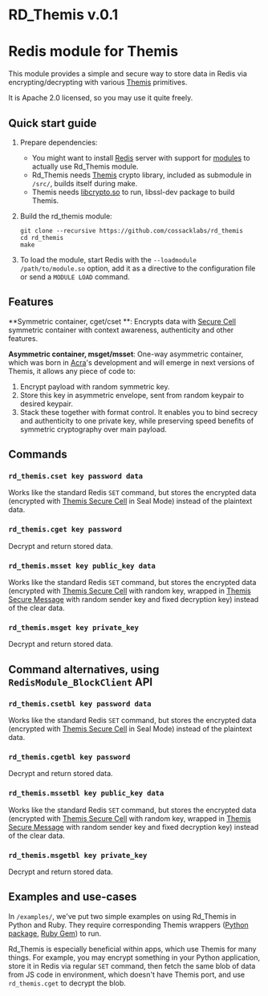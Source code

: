 # RD_Themis v.0.1

Redis module for Themis
===

This module provides a simple and secure way to store data in Redis via encrypting/decrypting with various [Themis](https://www.github.com/cossacklabs/themis) primitives. 

It is Apache 2.0 licensed, so you may use it quite freely.

Quick start guide
---

1. Prepare dependencies: 
   - You might want to install [Redis](http://redis.io/) server with support for [modules](http://redismodules.com/) to actually use Rd_Themis module.
   - Rd_Themis needs [Themis](https://www.github.com/cossacklabs/themis) crypto library, included as submodule in `/src/`, builds itself during make.
   - Themis needs [libcrypto.so](https://wiki.openssl.org/index.php/Libcrypto_API) to run, libssl-dev package to build Themis.
2. Build the rd_themis module:

    ```
    git clone --recursive https://github.com/cossacklabs/rd_themis
    cd rd_themis
    make
    ```

3. To load the module, start Redis with the `--loadmodule /path/to/module.so` option, add it as a directive to the configuration file or send a `MODULE LOAD` command.

Features
---

**Symmetric container, cget/cset **: Encrypts data with [Secure Cell](https://github.com/cossacklabs/themis/wiki/Secure-Cell-cryptosystem) symmetric container with context awareness, authenticity and other features.

**Asymmetric container, msget/msset**: One-way asymmetric container, which was born in [Acra](https://cossacklabs.com/acra/)'s development and will emerge in next versions of Themis, it allows any piece of code to: 
1. Encrypt payload with random symmetric key.
2. Store this key in asymmetric envelope, sent from random keypair to desired keypair. 
3. Stack these together with format control. 
It enables you to bind secrecy and authenticity to one private key, while preserving speed benefits of symmetric cryptography over main payload. 

Commands
---

### `rd_themis.cset key password data`
Works like the standard Redis `SET` command, but stores the encrypted data (encrypted with [Themis Secure Cell](https://github.com/cossacklabs/themis/wiki/Secure-Cell-cryptosystem) in Seal Mode) instead of the plaintext data.

### `rd_themis.cget key password`
Decrypt and return stored data.

### `rd_themis.msset key public_key data`
Works like the standard Redis `SET` command, but stores the encrypted data (encrypted with [Themis Secure Cell](https://github.com/cossacklabs/themis/wiki/Secure-Cell-cryptosystem) with random key, wrapped in [Themis Secure Message](https://github.com/cossacklabs/themis/wiki/Secure-Message-cryptosystem) with random sender key and fixed decryption key) instead of the clear data.

### `rd_themis.msget key private_key`
Decrypt and return stored data.

Command alternatives, using `RedisModule_BlockClient` API
---

### `rd_themis.csetbl key password data`
Works like the standard Redis `SET` command, but stores the encrypted data (encrypted with [Themis Secure Cell](https://github.com/cossacklabs/themis/wiki/Secure-Cell-cryptosystem) in Seal Mode) instead of the plaintext data.

### `rd_themis.cgetbl key password`
Decrypt and return stored data.

### `rd_themis.mssetbl key public_key data`
Works like the standard Redis `SET` command, but stores the encrypted data (encrypted with [Themis Secure Cell](https://github.com/cossacklabs/themis/wiki/Secure-Cell-cryptosystem) with random key, wrapped in [Themis Secure Message](https://github.com/cossacklabs/themis/wiki/Secure-Message-cryptosystem) with random sender key and fixed decryption key) instead of the clear data.

### `rd_themis.msgetbl key private_key`
Decrypt and return stored data.

Examples and use-cases
--- 

In `/examples/`, we've put two simple examples on using Rd_Themis in Python and Ruby. They require corresponding Themis wrappers ([Python package](https://pypi.python.org/pypi/pythemis), [Ruby Gem](https://rubygems.org/gems/rubythemis)) to run.

Rd_Themis is especially beneficial within apps, which use Themis for many things. For example, you may encrypt something in your Python application, store it in Redis via regular `SET` command, then fetch the same blob of data from JS code in environment, which doesn't have Themis port, and use `rd_themis.cget` to decrypt the blob.

